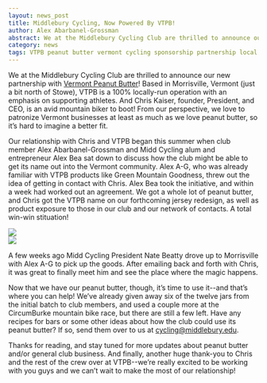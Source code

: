 ```yaml
---
layout: news_post
title: Middlebury Cycling, Now Powered By VTPB!
author: Alex Abarbanel-Grossman
abstract: We at the Middlebury Cycling Club are thrilled to announce our new partnership with Vermont Peanut Butter!
category: news
tags: VTPB peanut butter vermont cycling sponsorship partnership local business food
---
```


We at the Middlebury Cycling Club are thrilled to announce our new partnership with [Vermont Peanut Butter](http://www.vtpeanutbutter.com)! Based in Morrisville, Vermont (just a bit north of Stowe), VTPB is a 100% locally-run operation with an emphasis on supporting athletes. And Chris Kaiser, founder, President, and CEO, is an avid mountain biker to boot! From our perspective, we love to patronize Vermont businesses at least as much as we love peanut butter, so it’s hard to imagine a better fit. 

Our relationship with Chris and VTPB began this summer when club member Alex Abarbanel-Grossman and Midd Cycling alum and entrepreneur Alex Bea sat down to discuss how the club might be able to get its name out into the Vermont community. Alex A-G, who was already familiar with VTPB products like Green Mountain Goodness, threw out the idea of getting in contact with Chris. Alex Bea took the initiative, and within a week had worked out an agreement. We got a whole lot of peanut butter, and Chris got the VTPB name on our forthcoming jersey redesign, as well as product exposure to those in our club and our network of contacts. A total win-win stituation!

<div class="row">
	<div class="one columns">
	</div>
	<div class="five columns">
		<img src="/assets/images/img/posts/vtpb_alex.jpg" />
	</div>
	<div class="five columns">
		<img src="/assets/images/img/posts/vtpb_all.jpg" />		
	</div>
	<div class="one columns">
	</div>
</div>

A few weeks ago Midd Cycling President Nate Beatty drove up to Morrisville with Alex A-G to pick up the goods. After emailing back and forth with Chris, it was great to finally meet him and see the place where the magic happens. 

Now that we have our peanut butter, though, it’s time to use it--and that’s where you can help! We’ve already given away six of the twelve jars from the initial batch to club members, and used a couple more at the CircumBurke mountain bike race, but there are still a few left. Have any recipes for bars or some other ideas about how the club could use its peanut butter? If so, send them over to us at cycling@middlebury.edu.

Thanks for reading, and stay tuned for more updates about peanut butter and/or general club business. And finally, another huge thank-you to Chris and the rest of the crew over at VTPB--we’re really excited to be working with you guys and we can’t wait to make the most of our relationship!